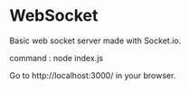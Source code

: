 # WebSocket
Basic web socket server made with Socket.io.

command : node index.js

Go to http://localhost:3000/ in your browser.
